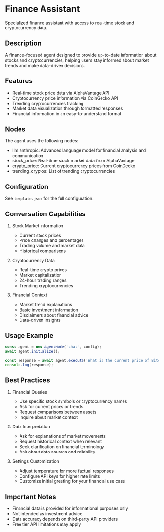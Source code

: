 # Finance Assistant

Specialized finance assistant with access to real-time stock and cryptocurrency data.

## Description

A finance-focused agent designed to provide up-to-date information about stocks and cryptocurrencies, helping users stay informed about market trends and make data-driven decisions.

## Features

- Real-time stock price data via AlphaVantage API
- Cryptocurrency price information via CoinGecko API
- Trending cryptocurrencies tracking
- Market data visualization through formatted responses
- Financial information in an easy-to-understand format

## Nodes

The agent uses the following nodes:

- llm.anthropic: Advanced language model for financial analysis and communication
- stock_price: Real-time stock market data from AlphaVantage
- crypto_price: Current cryptocurrency prices from CoinGecko
- trending_cryptos: List of trending cryptocurrencies

## Configuration

See `template.json` for the full configuration.

## Conversation Capabilities

1. Stock Market Information

   - Current stock prices
   - Price changes and percentages
   - Trading volume and market data
   - Historical comparisons

2. Cryptocurrency Data

   - Real-time crypto prices
   - Market capitalization
   - 24-hour trading ranges
   - Trending cryptocurrencies

3. Financial Context
   - Market trend explanations
   - Basic investment information
   - Disclaimers about financial advice
   - Data-driven insights

## Usage Example

```typescript
const agent = new AgentNode('chat', config);
await agent.initialize();

const response = await agent.execute('What is the current price of Bitcoin?');
console.log(response);
```

## Best Practices

1. Financial Queries

   - Use specific stock symbols or cryptocurrency names
   - Ask for current prices or trends
   - Request comparisons between assets
   - Inquire about market context

2. Data Interpretation

   - Ask for explanations of market movements
   - Request historical context when relevant
   - Seek clarification on financial terminology
   - Ask about data sources and reliability

3. Settings Customization
   - Adjust temperature for more factual responses
   - Configure API keys for higher rate limits
   - Customize initial greeting for your financial use case

## Important Notes

- Financial data is provided for informational purposes only
- Not intended as investment advice
- Data accuracy depends on third-party API providers
- Free tier API limitations may apply
